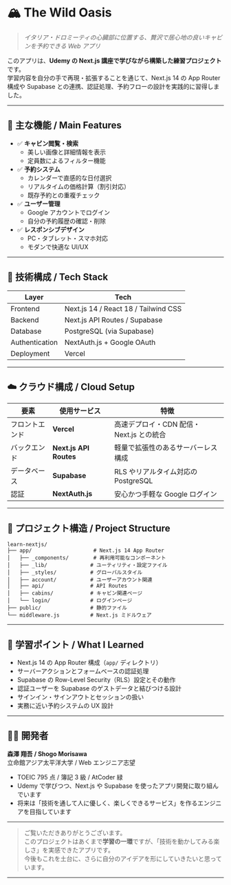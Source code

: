 # 🏔️ The Wild Oasis

> _イタリア・ドロミーティの心臓部に位置する、贅沢で居心地の良いキャビンを予約できる Web アプリ_

このアプリは、**Udemy の Next.js 講座で学びながら構築した練習プロジェクト**です。  
学習内容を自分の手で再現・拡張することを通じて、Next.js 14 の App Router 構成や Supabase との連携、認証処理、予約フローの設計を実践的に習得しました。

---

## 🔧 主な機能 / Main Features

- ✅ **キャビン閲覧・検索**
  - 美しい画像と詳細情報を表示
  - 定員数によるフィルター機能
- ✅ **予約システム**
  - カレンダーで直感的な日付選択
  - リアルタイムの価格計算（割引対応）
  - 既存予約との重複チェック
- ✅ **ユーザー管理**
  - Google アカウントでログイン
  - 自分の予約履歴の確認・削除
- ✅ **レスポンシブデザイン**
  - PC・タブレット・スマホ対応
  - モダンで快適な UI/UX

---

## 🧠 技術構成 / Tech Stack

| Layer          | Tech                                 |
| -------------- | ------------------------------------ |
| Frontend       | Next.js 14 / React 18 / Tailwind CSS |
| Backend        | Next.js API Routes / Supabase        |
| Database       | PostgreSQL (via Supabase)            |
| Authentication | NextAuth.js + Google OAuth           |
| Deployment     | Vercel                               |

---

## ☁️ クラウド構成 / Cloud Setup

| 要素           | 使用サービス           | 特徴                                     |
| -------------- | ---------------------- | ---------------------------------------- |
| フロントエンド | **Vercel**             | 高速デプロイ・CDN 配信・Next.js との統合 |
| バックエンド   | **Next.js API Routes** | 軽量で拡張性のあるサーバーレス構成       |
| データベース   | **Supabase**           | RLS やリアルタイム対応の PostgreSQL      |
| 認証           | **NextAuth.js**        | 安心かつ手軽な Google ログイン           |

---

## 📁 プロジェクト構造 / Project Structure

```
learn-nextjs/
├── app/                    # Next.js 14 App Router
│   ├── _components/        # 再利用可能なコンポーネント
│   ├── _lib/              # ユーティリティ・設定ファイル
│   ├── _styles/           # グローバルスタイル
│   ├── account/           # ユーザーアカウント関連
│   ├── api/               # API Routes
│   ├── cabins/            # キャビン関連ページ
│   └── login/             # ログインページ
├── public/                # 静的ファイル
└── middleware.js          # Next.js ミドルウェア
```

---

## 🧪 学習ポイント / What I Learned

- Next.js 14 の App Router 構成（`app/` ディレクトリ）
- サーバーアクションとフォームベースの認証処理
- Supabase の Row-Level Security（RLS）設定とその動作
- 認証ユーザーを Supabase のゲストデータと結びつける設計
- サインイン・サインアウトとセッションの扱い
- 実務に近い予約システムの UX 設計

---

## 🙋‍♂️ 開発者

**森澤 翔吾 / Shogo Morisawa**  
立命館アジア太平洋大学 / Web エンジニア志望

- TOEIC 795 点 / 簿記 3 級 / AtCoder 緑
- Udemy で学びつつ、Next.js や Supabase を使ったアプリ開発に取り組んでいます
- 将来は「技術を通して人に優しく、楽しくできるサービス」を作るエンジニアを目指しています

---

> ご覧いただきありがとうございます。  
> このプロジェクトはあくまで**学習の一環**ですが、「技術を動かしてみる楽しさ」を実感できたアプリです。  
> 今後もこれを土台に、さらに自分のアイデアを形にしていきたいと思っています。

---
